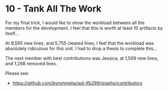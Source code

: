 # 10 - Tank All The Work
For my final trick, I would like to show the workload
between all the members for the development. I feel that this
is worth at least 10 artifacts by itself...

At 9,595 new lines, and 5,755 cleared lines, I feel that the workload 
was absolutely ridiculous for this unit. I had to drop a thesis to complete 
this...

The next member with best contributions was Jessica, at 1,509 new lines, 
and 1,268 removed lines. 

Please see:
  - https://github.com/byronmejia/qut-ifb299/graphs/contributors
